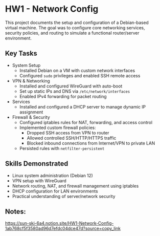 # HW1 - Network Config
This project documents the setup and configuration of a Debian-based virtual machine. The goal was to configure core networking services, security policies, and routing to simulate a functional router/server environment.

## Key Tasks
- System Setup
	- Installed Debian on a VM with custom network interfaces
	- Configured `sudo` privileges and enabled SSH remote access
- VPN & Networking
	- Installed and configured WireGuard with auto-boot
	- Set up static IPs and DNS via `/etc/network/interfaces`
	- Enabled IPv4 forwarding for packet routing
- Services
	- Installed and configured a DHCP server to manage dynamic IP assignment
- Firewall & Security
  	- Configured iptables rules for NAT, forwarding, and access control
  	- Implemented custom firewall policies:
    	- Dropped SSH access from VPN to router
    	- Allowed controlled SSH/HTTP/HTTPS traffic
    	- Blocked inbound connections from Internet/VPN to private LAN
  	- Persisted rules with `netfilter-persistent`

## Skills Demonstrated
- Linux system administration (Debian 12)
- VPN setup with WireGuard
- Network routing, NAT, and firewall management using iptables
- DHCP configuration for LAN environments
- Practical understanding of server/network security

## Notes: 
https://sun-ski-6a4.notion.site/HW1-Network-Config-1ab768cf5f3580ad96d7efdc04dce47d?source=copy_link
